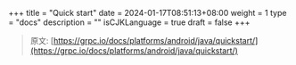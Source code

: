 +++
title = "Quick start"
date = 2024-01-17T08:51:13+08:00
weight = 1
type = "docs"
description = ""
isCJKLanguage = true
draft = false
+++

> 原文: [https://grpc.io/docs/platforms/android/java/quickstart/](https://grpc.io/docs/platforms/android/java/quickstart/)

